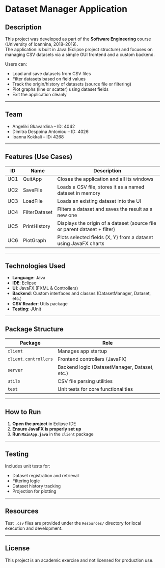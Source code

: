 # Dataset Manager Application

## Description

This project was developed as part of the **Software Engineering** course (University of Ioannina, 2018–2019).  
The application is built in Java (Eclipse project structure) and focuses on managing CSV datasets via a simple GUI frontend and a custom backend.

Users can:
- Load and save datasets from CSV files
- Filter datasets based on field values
- Track the origin/history of datasets (source file or filtering)
- Plot graphs (line or scatter) using dataset fields
- Exit the application cleanly

---

## Team

- Angeliki Gkavardina – ID: 4042  
- Dimitra Despoina Antoniou – ID: 4026  
- Ioanna Kokkali – ID: 4268  

---

## Features (Use Cases)

| ID    | Name         | Description                                                                  |
|-------|--------------|------------------------------------------------------------------------------|
| UC1   | QuitApp      | Closes the application and all its windows                                   |
| UC2   | SaveFile     | Loads a CSV file, stores it as a named dataset in memory                     |
| UC3   | LoadFile     | Loads an existing dataset into the UI                                        |
| UC4   | FilterDataset| Filters a dataset and saves the result as a new one                          |
| UC5   | PrintHistory | Displays the origin of a dataset (source file or parent dataset + filter)    |
| UC6   | PlotGraph    | Plots selected fields (X, Y) from a dataset using JavaFX charts              |

---

## Technologies Used

- **Language**: Java
- **IDE**: Eclipse
- **UI**: JavaFX (FXML & Controllers)
- **Backend**: Custom interfaces and classes (DatasetManager, Dataset, etc.)
- **CSV Reader**: Utils package
- **Testing**: JUnit

---

## Package Structure

| Package             | Role                                            |
|---------------------|--------------------------------------------------|
| `client`            | Manages app startup                             |
| `client.controllers`| Frontend controllers (JavaFX)                   |
| `server`            | Backend logic (DatasetManager, Dataset, etc.)   |
| `utils`             | CSV file parsing utilities                      |
| `test`              | Unit tests for core functionalities             |

---

## How to Run

1. **Open the project** in Eclipse IDE
2. **Ensure JavaFX is properly set up**
3. **Run `MainApp.java`** in the `client` package

---

## Testing

Includes unit tests for:
- Dataset registration and retrieval
- Filtering logic
- Dataset history tracking
- Projection for plotting

---

## Resources

Test `.csv` files are provided under the `Resources/` directory for local execution and development.

---

## License

This project is an academic exercise and not licensed for production use.
